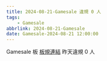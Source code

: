 ```yaml
---
title: 2024-08-21-Gamesale 違規 0 人
tags:
    - Gamesale
abbrlink: 2024-08-21-Gamesale
date: Gamesale-2024-08-21 12:00:00
---
```

Gamesale 板 [板規連結](https://www.ptt.cc/bbs/Gossiping/M.1637425085.A.07D.html)
昨天違規 0 人
